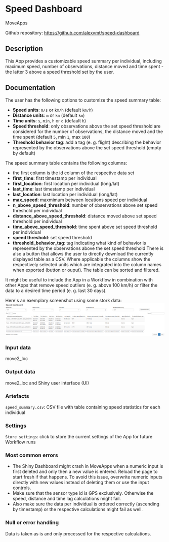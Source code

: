 # Speed Dashboard

MoveApps

Github repository: https://github.com/alexvmt/speed-dashboard

## Description
This App provides a customizable speed summary per individual,
including maximum speed, number of observations, distance moved and time spent - the latter 3 above a speed threshold set by the user.

## Documentation
The user has the following options to customize the speed summary table:
- **Speed units**: `m/s` or `km/h` (default `km/h`)
- **Distance units**: `m` or `km` (default `km`)
- **Time units**: `s`, `min`, `h` or `d` (default `h`)
- **Speed threshold**: only observations above the set speed threshold are considered for the number of observations, the distance moved and the time spent (default `5`, min `1`, max `100`)
- **Threshold behavior tag**: add a tag (e. g. flight) describing the behavior represented by the observations above the set speed threshold (empty by default)

The speed summary table contains the following columns:
- the first column is the id column of the respective data set
- **first_time**: first timestamp per individual
- **first_location**: first location per individual (long/lat)
- **last_time**: last timestamp per individual
- **last_location**: last location per individual (long/lat)
- **max_speed**: maxmimum between locations speed per individual
- **n_above_speed_threshold**: number of observations above set speed threshold per individual
- **distance_above_speed_threshold**: distance moved above set speed threshold per individual
- **time_above_speed_threshold**: time spent above set speed threshold per individual
- **speed threshold**: set speed threshold
- **threshold_behavior_tag**: tag indicating what kind of behavior is represented by the observations above the set speed threshold
There is also a button that allows the user to directly download the currently displayed table as a CSV.
Where applicable the columns show the respectively selected units which are integrated into the column names when exported (button or ouput).
The table can be sorted and filtered.

It might be useful to include the App in a Workflow in combination with other Apps
that remove speed outliers (e. g. above 100 km/h) or filter the data to a desired time period (e. g. last 30 days).

Here's an exemplary screenshot using some stork data:
![speed_dashboard](screenshots/speed_dashboard.png 'speed_dashboard')

### Input data
move2_loc

### Output data
move2_loc and Shiny user interface (UI)

### Artefacts
`speed_summary.csv`: CSV file with table containing speed statistics for each individual

### Settings
`Store settings`: click to store the current settings of the App for future Workflow runs

### Most common errors
- The Shiny Dashboard might crash in MoveApps when a numeric input is first deleted and only then a new value is entered.
Reload the page to start fresh if that happens.
To avoid this issue, overwrite numeric inputs directly with new values instead of deleting them or use the input controls.
- Make sure that the sensor type id is GPS exclusively.
Otherwise the speed, distance and time lag calculations might fail.
- Also make sure the data per individual is ordered correctly (ascending by timestamp) or the respective calculations might fail as well.

### Null or error handling
Data is taken as is and only processed for the respective calculations.

